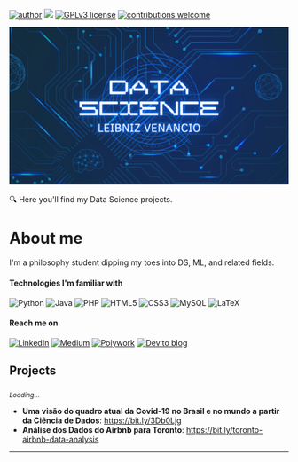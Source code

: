 [![author](https://img.shields.io/badge/author-lbznancio-red.svg)](https://www.linkedin.com/in/leibniz-venâncio-3b7247178/) [![](https://img.shields.io/badge/python-3.7+-blue.svg)](https://www.python.org/downloads/release/python-365/) [![GPLv3 license](https://img.shields.io/badge/License-GPLv3-blue.svg)](http://perso.crans.org/besson/LICENSE.html) [![contributions welcome](https://img.shields.io/badge/contributions-welcome-brightgreen.svg?style=flat)](https://github.com/carlosfab/data_science/issues)

<p align="center">
  <img src="capa1.png" >
</p>

:mag: Here you'll find my Data Science projects. 

# About me
I'm a philosophy student dipping my toes into DS, ML, and related fields.

#### Technologies I'm familiar with
![Python](https://img.shields.io/badge/python-3670A0?style=for-the-badge&logo=python&logoColor=ffdd54) 
![Java](https://img.shields.io/badge/java-%23ED8B00.svg?style=for-the-badge&logo=java&logoColor=white)
![PHP](https://img.shields.io/badge/php-%23777BB4.svg?style=for-the-badge&logo=php&logoColor=white)
![HTML5](https://img.shields.io/badge/html5-%23E34F26.svg?style=for-the-badge&logo=html5&logoColor=white)
![CSS3](https://img.shields.io/badge/css3-%231572B6.svg?style=for-the-badge&logo=css3&logoColor=white)
![MySQL](https://img.shields.io/badge/mysql-%2300f.svg?style=for-the-badge&logo=mysql&logoColor=white)
![LaTeX](https://img.shields.io/badge/latex-%23008080.svg?style=for-the-badge&logo=latex&logoColor=white)

#### Reach me on
[![LinkedIn](https://img.shields.io/badge/LinkedIn-0077B5?style=for-the-badge&logo=linkedin&logoColor=white)](https://www.linkedin.com/in/leibniz-venâncio-3b7247178/)
[![Medium](https://img.shields.io/badge/Medium-12100E?style=for-the-badge&logo=medium&logoColor=white)](https://medium.com/@leibnizvenancio)
[![Polywork](https://img.shields.io/badge/Polywork-543DE0?style=for-the-badge&logo=polywork&logoColor=black)](https://poly.me/leibniz_venncio)
[![Dev.to blog](https://img.shields.io/badge/dev.to-0A0A0A?style=for-the-badge&logo=dev.to&logoColor=white)](https://dev.to/lbznancio)



## Projects
<sub>*Loading...* </sub>
* **Uma visão do quadro atual da Covid-19 no Brasil e no mundo a partir da Ciência de Dados**: https://bit.ly/3Db0Ljg
* **Análise dos Dados do Airbnb para Toronto**: https://bit.ly/toronto-airbnb-data-analysis


---




